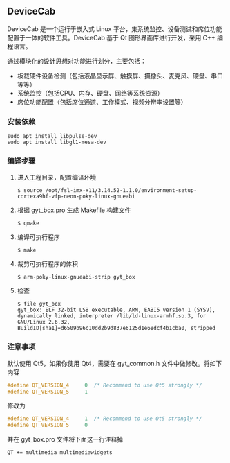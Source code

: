 ## DeviceCab

DeviceCab 是一个运行于嵌入式 Linux 平台，集系统监控、设备测试和席位功能配置于一体的软件工具。DeviceCab 基于 Qt 图形界面库进行开发，采用 C++ 编程语言。

通过模块化的设计思想对功能进行划分，主要包括：

- 板载硬件设备检测（包括液晶显示屏、触摸屏、摄像头、麦克风、硬盘、串口等等）
- 系统监控（包括CPU、内存、硬盘、网络等系统资源）
- 席位功能配置（包括席位通道、工作模式、视频分辨率设置等）



### 安装依赖

```shell
sudo apt install libpulse-dev
sudo apt install libgl1-mesa-dev
```



### 编译步骤

1. 进入工程目录，配置编译环境

   ```shell
   $ source /opt/fsl-imx-x11/3.14.52-1.1.0/environment-setup-cortexa9hf-vfp-neon-poky-linux-gnueabi 
   ```

2. 根据 gyt_box.pro 生成 Makefile 构建文件

   ```shell
   $ qmake
   ```

3. 编译可执行程序

   ```shell
   $ make
   ```

4. 裁剪可执行程序的体积

   ```shell
   $ arm-poky-linux-gnueabi-strip gyt_box
   ```

5. 检查

   ```shell
   $ file gyt_box
   gyt_box: ELF 32-bit LSB executable, ARM, EABI5 version 1 (SYSV), dynamically linked, interpreter /lib/ld-linux-armhf.so.3, for GNU/Linux 2.6.32, BuildID[sha1]=d6509b96c10dd2b9d837e6125d1e68dcf4b1cba0, stripped
   ```




### 注意事项

默认使用 Qt5，如果你使用 Qt4，需要在 gyt_common.h 文件中做修改。将如下内容

```c
#define QT_VERSION_4     0  /* Recommend to use Qt5 strongly */
#define QT_VERSION_5     1
```

修改为

```c
#define QT_VERSION_4     1  /* Recommend to use Qt5 strongly */
#define QT_VERSION_5     0
```

并在 gyt_box.pro 文件将下面这一行注释掉

```shell
QT += multimedia multimediawidgets
```

